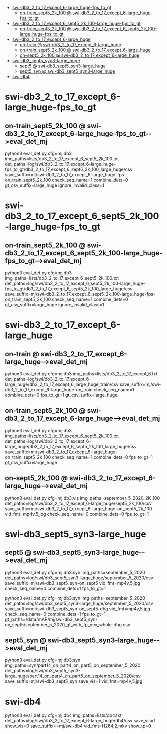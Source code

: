 <!-- MarkdownTOC -->

- [swi-db3_2_to_17_except_6-large_huge-fps_to_gt](#swi_db3_2_to_17_except_6_large_huge_fps_to_gt_)
    - [on-train_sept5_2k_100       @ swi-db3_2_to_17_except_6-large_huge-fps_to_gt](#on_train_sept5_2k_100___swi_db3_2_to_17_except_6_large_huge_fps_to_g_t_)
- [swi-db3_2_to_17_except_6_sept5_2k_100-large_huge-fps_to_gt](#swi_db3_2_to_17_except_6_sept5_2k_100_large_huge_fps_to_g_t_)
    - [on-train_sept5_2k_100       @ swi-db3_2_to_17_except_6_sept5_2k_100-large_huge-fps_to_gt](#on_train_sept5_2k_100___swi_db3_2_to_17_except_6_sept5_2k_100_large_huge_fps_to_gt_)
- [swi-db3_2_to_17_except_6-large_huge](#swi_db3_2_to_17_except_6_large_huge_)
    - [on-train       @ swi-db3_2_to_17_except_6-large_huge](#on_train___swi_db3_2_to_17_except_6_large_hug_e_)
    - [on-train_sept5_2k_100       @ swi-db3_2_to_17_except_6-large_huge](#on_train_sept5_2k_100___swi_db3_2_to_17_except_6_large_hug_e_)
    - [on-sept5_2k_100       @ swi-db3_2_to_17_except_6-large_huge](#on_sept5_2k_100___swi_db3_2_to_17_except_6_large_hug_e_)
- [swi-db3_sept5_syn3-large_huge](#swi_db3_sept5_syn3_large_huge_)
    - [sept5       @ swi-db3_sept5_syn3-large_huge](#sept5___swi_db3_sept5_syn3_large_hug_e_)
    - [sept5_syn       @ swi-db3_sept5_syn3-large_huge](#sept5_syn___swi_db3_sept5_syn3_large_hug_e_)
- [swi-db4](#swi_db4_)

<!-- /MarkdownTOC -->

<a id="swi_db3_2_to_17_except_6_large_huge_fps_to_gt_"></a>
# swi-db3_2_to_17_except_6-large_huge-fps_to_gt  
<a id="on_train_sept5_2k_100___swi_db3_2_to_17_except_6_large_huge_fps_to_g_t_"></a>
## on-train_sept5_2k_100       @ swi-db3_2_to_17_except_6-large_huge-fps_to_gt-->eval_det_mj
python3 eval_det.py cfg=mj:db3 img_paths=lists/db3_2_to_17_except_6_sept5_2k_100.txt det_paths=log/swi/db3_2_to_17_except_6-large_huge-fps_to_gt/db3_2_to_17_except_6_sept5_2k_100_large_huge/csv  save_suffix=mj/swi-db3_2_to_17_except_6-large_huge-fps-on_train_sept5_2k_100 check_seq_name=1 combine_dets=0 gt_csv_suffix=large_huge ignore_invalid_class=1

<a id="swi_db3_2_to_17_except_6_sept5_2k_100_large_huge_fps_to_g_t_"></a>
# swi-db3_2_to_17_except_6_sept5_2k_100-large_huge-fps_to_gt  
<a id="on_train_sept5_2k_100___swi_db3_2_to_17_except_6_sept5_2k_100_large_huge_fps_to_gt_"></a>
## on-train_sept5_2k_100       @ swi-db3_2_to_17_except_6_sept5_2k_100-large_huge-fps_to_gt-->eval_det_mj
python3 eval_det.py cfg=mj:db3 img_paths=lists/db3_2_to_17_except_6_sept5_2k_100.txt det_paths=log/swi/db3_2_to_17_except_6_sept5_2k_100-large_huge-fps_to_gt/db3_2_to_17_except_6_sept5_2k_100_large_huge/csv  save_suffix=mj/swi-db3_2_to_17_except_6_sept5_2k_100-large_huge-fps-on_train_sept5_2k_100 check_seq_name=1 combine_dets=0 gt_csv_suffix=large_huge ignore_invalid_class=1

<a id="swi_db3_2_to_17_except_6_large_huge_"></a>
# swi-db3_2_to_17_except_6-large_huge 
<a id="on_train___swi_db3_2_to_17_except_6_large_hug_e_"></a>
## on-train       @ swi-db3_2_to_17_except_6-large_huge-->eval_det_mj
python3 eval_det.py cfg=mj:db3 img_paths=lists/db3_2_to_17_except_6.txt det_paths=log/swi/db3_2_to_17_except_6-large_huge/db3_2_to_17_except_6_large_huge_train/csv  save_suffix=mj/swi-db3_2_to_17_except_6-large_huge-on_train check_seq_name=1 combine_dets=0 fps_to_gt=1 gt_csv_suffix=large_huge

<a id="on_train_sept5_2k_100___swi_db3_2_to_17_except_6_large_hug_e_"></a>
## on-train_sept5_2k_100       @ swi-db3_2_to_17_except_6-large_huge-->eval_det_mj
python3 eval_det.py cfg=mj:db3 img_paths=lists/db3_2_to_17_except_6_sept5_2k_100.txt det_paths=log/swi/db3_2_to_17_except_6-large_huge/db3_2_to_17_except_6_sept5_2k_100_large_huge/csv  save_suffix=mj/swi-db3_2_to_17_except_6-large_huge-on_train_sept5_2k_100 check_seq_name=1 combine_dets=0 fps_to_gt=1 gt_csv_suffix=large_huge

<a id="on_sept5_2k_100___swi_db3_2_to_17_except_6_large_hug_e_"></a>
## on-sept5_2k_100       @ swi-db3_2_to_17_except_6-large_huge-->eval_det_mj
python3 eval_det.py cfg=mj:db3:vis img_paths=september_5_2020_2K_100 det_paths=log/swi/db3_2_to_17_except_6-large_huge/sept5_2k_100/csv  save_suffix=mj/swi-db3_2_to_17_except_6-large_huge-on_sept5_2k_100 vid_fmt=mp4v,5,jpg check_seq_name=0 combine_dets=0 fps_to_gt=1

<a id="swi_db3_sept5_syn3_large_huge_"></a>
# swi-db3_sept5_syn3-large_huge 
<a id="sept5___swi_db3_sept5_syn3_large_hug_e_"></a>
## sept5       @ swi-db3_sept5_syn3-large_huge-->eval_det_mj
python3 eval_det.py cfg=mj:db3:syn img_paths=september_5_2020 det_paths=log/swi/db3_sept5_syn3-large_huge/september_5_2020/csv  save_suffix=mj/swi-db3_sept5_syn-on_sept5 vid_fmt=mp4v,5,jpg  check_seq_name=0 combine_dets=1 fps_to_gt=1

python3 eval_det.py cfg=mj:db3:syn img_paths=september_5_2020 det_paths=log/swi/db3_sept5_syn3-large_huge/september_5_2020/csv  save_suffix=mj/swi-db3_sept5_syn-on_sept5-dbg vid_fmt=mp4v,5,jpg  check_seq_name=0 combine_dets=1 fps_to_gt=1 gt_paths=/data/mAP/mj/swi-db3_sept5_syn-on_sept5/september_5_2020_gt_with_fp_nex_whole-dbg.csv

<a id="sept5_syn___swi_db3_sept5_syn3_large_hug_e_"></a>
## sept5_syn       @ swi-db3_sept5_syn3-large_huge-->eval_det_mj
python3 eval_det.py cfg=mj:db3:syn img_paths=syn/part14_on_part4_on_part5_on_september_5_2020 det_paths=log/swi/db3_sept5_syn3-large_huge/part14_on_part4_on_part5_on_september_5_2020/csv save_suffix=mj/swi-db3_sept5_syn  save_vis=1 vid_fmt=mp4v,5,jpg


<a id="swi_db4_"></a>
# swi-db4 
python3 eval_det.py cfg=mj:db4 img_paths=lists/db4.txt det_paths=log/swi/db3_2_to_17_except_6-large_huge/db4/csv save_vis=1 show_vis=0  save_suffix==mj/swi-db4 vid_fmt=H264,2,mkv show_tp=0

